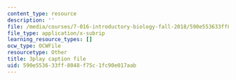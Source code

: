 ```yaml
---
content_type: resource
description: ''
file: /media/courses/7-016-introductory-biology-fall-2018/590e553633ff8048f75c1fc90e017aab_7afYLl70cO0.srt
file_type: application/x-subrip
learning_resource_types: []
ocw_type: OCWFile
resourcetype: Other
title: 3play caption file
uid: 590e5536-33ff-8048-f75c-1fc90e017aab
---
```

